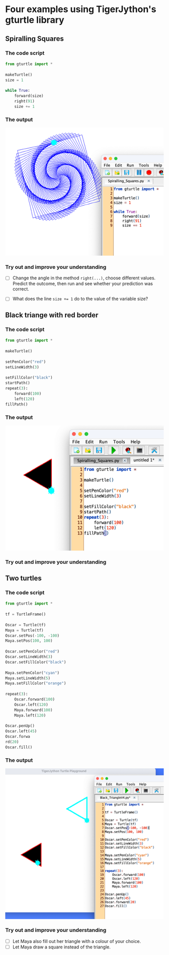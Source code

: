 # Four examples using TigerJython's gturtle library 

## Spiralling Squares

### The code script

```Python
from gturtle import *

makeTurtle()
size = 1

while True:
    forward(size)
    right(91)
    size += 1
```

### The output
![gturtle example 1](Media/231010_gturtle_ex1.png)

### Try out and improve your understanding
- [ ] Change the angle in the method ```right(...)```, choose different values. Predict the outcome, then run and see whether your prediction was correct.
- [ ] What does the line ```size += 1``` do to the value of the variable size?


## Black triange with red border

### The code script
```python
from gturtle import *

makeTurtle()

setPenColor("red")
setLineWidth(3)

setFillColor("black")
startPath()
repeat(3):
    forward(100)
    left(120)
fillPath()
```

### The output
![gturtle example 2](Media/231010_gturtle_ex2.png)


### Try out and improve your understanding


## Two turtles
### The code script
```python
from gturtle import *

tf = TurtleFrame()

Oscar = Turtle(tf)
Maya = Turtle(tf)
Oscar.setPos(-100, -100)
Maya.setPos(100, 100)

Oscar.setPenColor("red")
Oscar.setLineWidth(3)
Oscar.setFillColor("black")

Maya.setPenColor("cyan")
Maya.setLineWidth(5)
Maya.setFillColor("orange")

repeat(3):
    Oscar.forward(100)
    Oscar.left(120)
    Maya.forward(100)
    Maya.left(120)

Oscar.penUp()
Oscar.left(45)
Oscar.forwa
rd(20)
Oscar.fill()
```
### The output
![gturtle example 6](Media/231010_gturtle_ex6.png)

### Try out and improve your understanding
- [ ] Let Maya also fill out her triangle with a colour of your choice.
- [ ] Let Maya draw a square instead of the triangle.
